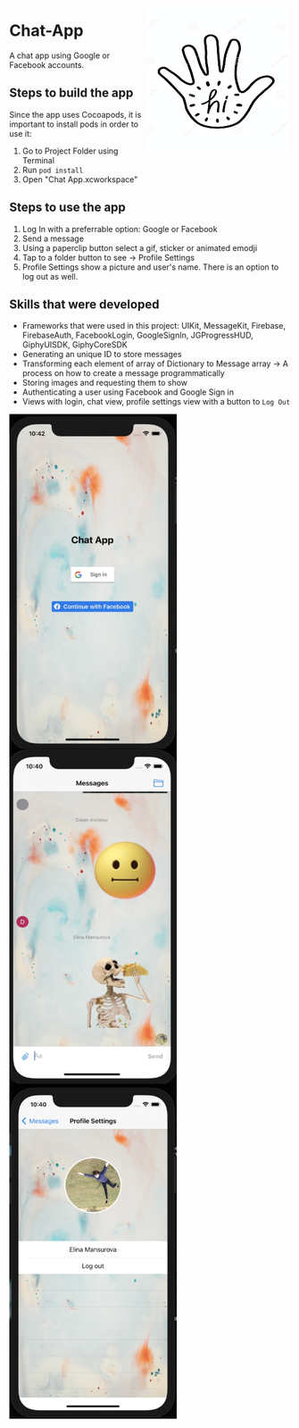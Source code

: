 <img src="https://github.com/elina-mns/Chat-App/blob/main/Chat%20App/Assets.xcassets/AppIcon.appiconset/256.png"
align="right"/>
# Chat-App

A chat app using Google or Facebook accounts. 

## Steps to build the app

Since the app uses Cocoapods, it is important to install pods in order to use it:
1. Go to Project Folder using Terminal 
2. Run `pod install`
3. Open "Chat App.xcworkspace"

## Steps to use the app

1. Log In with a preferrable option: Google or Facebook
2. Send a message
3. Using a paperclip button select a gif, sticker or animated emodji
3. Tap to a folder button to see -> Profile Settings
4. Profile Settings show a picture and user's name. There is an option to log out as well. 


## Skills that were developed

* Frameworks that were used in this project: UIKit, MessageKit, Firebase, FirebaseAuth, FacebookLogin, GoogleSignIn, JGProgressHUD, GiphyUISDK, GiphyCoreSDK
* Generating an unique ID to store messages 
* Transforming each element of array of Dictionary to Message array -> A process on how to create a message programmatically 
* Storing images and requesting them to show
* Authenticating a user using Facebook and Google Sign in
* Views with login, chat view, profile settings view with a button to `Log Out`

<img src="https://github.com/elina-mns/Chat-App/blob/main/Chat%20App/Assets.xcassets/1.imageset/Optimized-Log%20in.png"
width=300, height=600,
align="left"/>
<img src="https://github.com/elina-mns/Chat-App/blob/main/Chat%20App/Assets.xcassets/1.imageset/Optimized-Chat%20view.png"
width=300, height=600,
align="center"/>
<img src="https://github.com/elina-mns/Chat-App/blob/main/Chat%20App/Assets.xcassets/1.imageset/Optimized-Log%20out.png"
width=300, height=600,
align="left"/>
